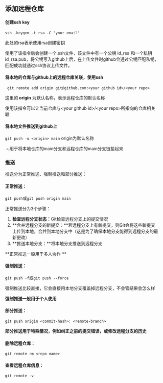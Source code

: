 ## 添加远程仓库

#### 创建ssh key

`ssh -keygen -t rsa -C "your email"`

此处的rsa表示使用rsa创建密钥

使用了该指令后会创建一个.ssh文件，该文件中有一个公钥 id_rsa 和一个私钥 id_rsa.pub，将公钥写入github上后，在上传文件时github会通过公钥匹配私钥，匹配成功就通过ssh协议上传文件。



#### 将本地的仓库与github上的远程仓库关联，使用ssh

` git remote add origin git@github.com:<your github id>/<your repo>`

这里的<strong> origin </strong>为默认名称，表示远程仓库的默认名称

使用该指令可以让当前仓库与\<your github id>/\<your repo>所指向的仓库相关联



#### 将本地文件推送到github上

`git push -u <origin> main` origin为默认名称

`-u`用于将本地仓库的main分支和远程仓库的main分支链接起来



### 推送

推送分为正常推送、强制推送和部分推送：

#### 正常推送：

`git push`或`git push origin main`

正常推送分为3个步骤：

1. <strong>检查远程分支状态：</strong>Git检查远程分支上的提交情况
2. **合并远程分支的新提交：**若远程分支上有新提交，则Git会将这些新提交上传到本地，合并到本地分支中（这是为了确保本地分支能得到远程分支的最新更改）
3. **推送本地分支：**将本地分支推送到远程分支

**正常推送一般用于多人协作 **



#### 强制推送：

`git push -f`或`git push --force`

强制推送比较直接，它会直接用本地分支覆盖掉远程分支，不会管结果会怎么样

**强制推送一般用于个人使用**



#### 部分推送：

`git push origin <commit-hash>: <remote-branch>`

**部分推送用于特殊情况，例如纠正之前的提交错误，或修改远程分支的历史**



#### 删除远程仓库：

`git remote rm <repo name>`



#### 查看远程仓库信息：

`git remote -v`

